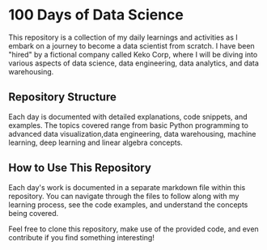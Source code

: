 # 100 Days of Data Science

This repository is a collection of my daily learnings and activities as I embark on a journey to become a data scientist from scratch. I have been "hired" by a fictional company called Keko Corp, where I will be diving into various aspects of data science, data engineering, data analytics, and data warehousing.

## Repository Structure

Each day is documented with detailed explanations, code snippets, and examples. The topics covered range from basic Python programming to advanced data visualization,data engineering, data warehousing, machine learning, deep learning and linear algebra concepts.


## How to Use This Repository

Each day's work is documented in a separate markdown file within this repository. You can navigate through the files to follow along with my learning process, see the code examples, and understand the concepts being covered.

Feel free to clone this repository, make use of the provided code, and even contribute if you find something interesting!

